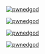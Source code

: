 <p align="center">
    <a href="https://github.com/anuraghazra/github-readme-stats">
        <img src="https://github-readme-stats.inspw.com/api?username=pwnedgod&show_icons=true&theme=transparent&card_width=346&include_all_commits=true&hide_rank=true" alt="pwnedgod" />
    </a>
</p>

<p align="center">
    <a href="https://github.com/anuraghazra/github-readme-stats">
        <img src="https://github-readme-stats.inspw.com/api/top-langs?username=pwnedgod&show_icons=true&theme=transparent&layout=compact&card_width=346" alt="pwnedgod" />
    </a>
</p>

<p align="center">
    <a href="https://git.io/streak-stats">
        <img src="https://streak-stats.demolab.com?user=pwnedgod&theme=transparent&date_format=j%20M%5B%20Y%5D&exclude_days=Sun%2CSat&card_width=346" alt="pwnedgod" />
    </a>
</p>

<p align="center">
    <a href="https://github.com/ryo-ma/github-profile-trophy">
        <img src="https://github-profile-trophy.inspw.com/?username=pwnedgod&theme=algolia&no-bg=true&column=3&margin-w=8&margin-h=8" alt="pwnedgod" />
    </a>
</p>
